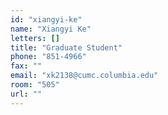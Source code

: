 ```yaml
---
id: "xiangyi-ke"
name: "Xiangyi Ke"
letters: []
title: "Graduate Student"
phone: "851-4966"
fax: ""
email: "xk2138@cumc.columbia.edu"
room: "505"
url: ""
---
```

